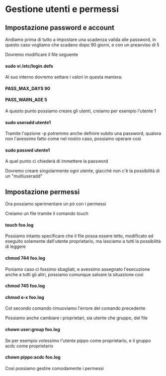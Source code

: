 # Gestione utenti e permessi

## Impostazione password e account

Andiamo prima di tutto a impostare una scadenza valida alle password, in questo caso vogliamo che scadano dopo 90 giorni, e con un preavviso di 5

Dovremo modificare il file seguente

#### sudo vi /etc/login.defs

Al suo interno dovremo settare i valori in questa maniera:

#### PASS_MAX_DAYS 90
#### PASS_WARN_AGE 5

A questo punto possiamo creare gli utenti, creiamo per esempio l'utente 1

#### sudo useradd utente1

Tramite l'opzione -p potremmo anche definire subito una password, qualora non l'avessimo fatto come nel nostro caso, possiamo operare così

#### sudo passwd utente1

A quel punto ci chiederà di immettere la password

Dovremo creare singolarmente ogni utente, giacchè non c'è la possibilità di un "multiuseradd"

## Impostazione permessi

Ora possiamo sperimentare un pò con i permessi

Creiamo un file tramite il comando touch

#### touch foo.log

Possiamo intanto specificare che il file possa essere letto, modificato ed eseguito solamente dall'utente proprietario, ma lasciamo a tutti la possibilità di leggere

#### chmod 744 foo.log

Poniamo caso ci fossimo sbagliati, e avessimo assegnato l'esecuzione anche a tutti gli altri, possiamo comunque salvare la situazione così

#### chmod 745 foo.log 
#### chmod o-x foo.log

Col secondo comando rimuoviamo l'errore del comando precedente

Possiamo anche cambiare i proprietari, sia utente che gruppo, del file

#### chown user:group foo.log

Se per esempio volessimo l'utente pippo come proprietario, e il gruppo acdc come proprietario

#### chown pippo:acdc foo.log

Così possiamo gestire comodamente i permessi



























